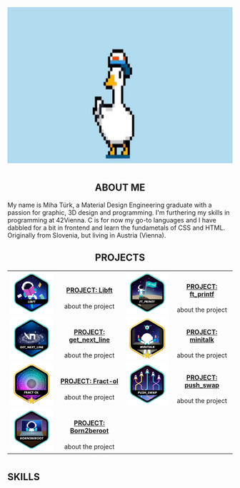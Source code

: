<p align="center">
  <img src="img/m_efug-ezgif.com-crop.gif" height=350/>
</p>

#

<h2 align="center">ABOUT ME</h2>
My name is Miha Türk, a Material Design Engineering graduate with a passion for graphic, 3D design and programming.
I'm furthering my skills in programming at 42Vienna.
C is for now my go-to languages and I have dabbled for a bit in frontend and learn the fundametals of CSS and HTML.
Originally from Slovenia, but living in Austria (Vienna).
<p></p>

<h2 align="center">PROJECTS</h2>

<table align="center">
<tr align="center">
  <td><a href="https://github.com/GGwagons/Libft"><img src="img/libfte.png"    /></a></td>
  <td><h4 align="center"><a href="http://github.com/GGwagons/Libft">PROJECT: Libft</a></h4><p2>about the project</p2></td>
  <td><a href="https://github.com/GGwagons/ft_printf"><img src="img/ft_printfe.png"/></a></td>
  <td><h4 align="center"><a href="http://github.com/GGwagons/ft_printf">PROJECT: ft_printf</a></h4><p2>about the project</p2></td>
</tr>

<tr align="center">
  <td><a href="https://github.com/GGwagons/get_next_line"><img src="img/get_next_linee.png"/></a></td>
  <td><h4 align="center"><a href="http://github.com/GGwagons/get_next_line">PROJECT: get_next_line</a></h4><p2>about the project</p2></td>
  <td><a href="https://github.com/GGwagons/minitalk"><img src="img/minitalkm.png"/></a></td>
  <td><h4 align="center"><a href="http://github.com/GGwagons/minitalk">PROJECT: minitalk</a></h4><p2>about the project</p2></td>
</tr>

<tr align="center">
  <td><a href="https://github.com/GGwagons/Fract-ol"><img src="img/fract-olm.png"/></a></td>
  <td><h4 align="center"><a href="http://github.com/GGwagons/Fract-ol">PROJECT: Fract-ol</a></h4><p2>about the project</p2></td>
  <td><a href="https://github.com/GGwagons/push_swap"><img src="img/push_swape.png"/></a></td>
  <td><h4 align="center"><a href="http://github.com/GGwagons/push_swap">PROJECT: push_swap</a></h4><p2>about the project</p2></td>
</tr>

<tr align="center">
  <td><a href="https://github.com/GGwagons/Born2beroot"><img src="img/born2beroote.png"/></a></td>
  <td><h4 align="center"><a href="http://github.com/GGwagons/Born2beroot">PROJECT: Born2beroot</a></h4><p2>about the project</p2></td>

</table>

#
<p>
<h2>
SKILLS 
</h2>
</p>

<!--
**GGwagons/ggwagons** is a ✨ _special_ ✨ repository because its `README.md` (this file) appears on your GitHub profile.

Here are some ideas to get you started:

- 🔭 I’m currently working on ...
- 🌱 I’m currently learning ...
- 👯 I’m looking to collaborate on ...
- 🤔 I’m looking for help with ...
- 💬 Ask me about ...
- 📫 How to reach me: ...
- 😄 Pronouns: ...
- ⚡ Fun fact: ...
-->
